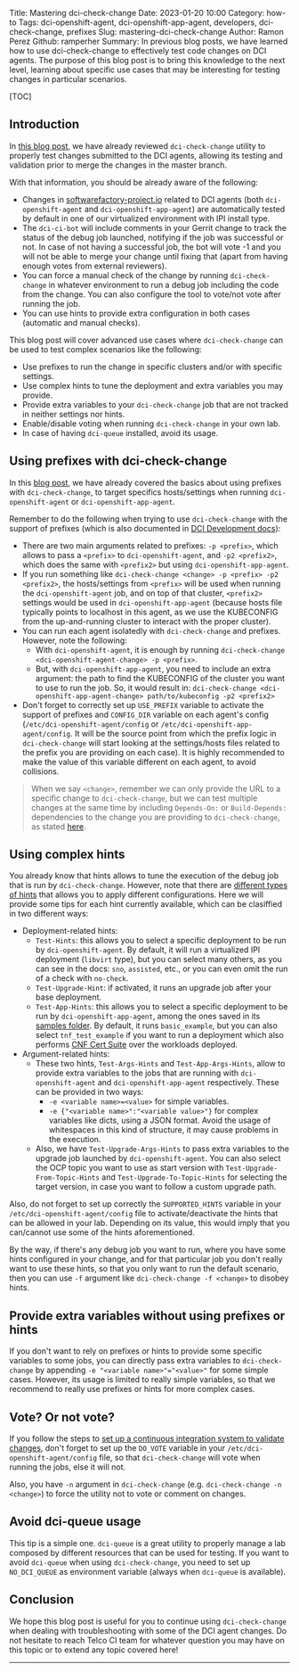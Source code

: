 Title: Mastering dci-check-change
Date: 2023-01-20 10:00
Category: how-to
Tags: dci-openshift-agent, dci-openshift-app-agent, developers, dci-check-change, prefixes
Slug: mastering-dci-check-change
Author: Ramon Perez
Github: ramperher
Summary: In previous blog posts, we have learned how to use dci-check-change to effectively test code changes on DCI agents. The purpose of this blog post is to bring this knowledge to the next level, learning about specific use cases that may be interesting for testing changes in particular scenarios.

[TOC]

## Introduction

In [this blog post](using-dci-check-change-to-test-your-changes.html), we have already reviewed `dci-check-change` utility to properly test changes submitted to the DCI agents, allowing its testing and validation prior to merge the changes in the master branch.

With that information, you should be already aware of the following:

- Changes in [softwarefactory-project.io](https://softwarefectory-project.io/r) related to DCI agents (both `dci-openshift-agent` and `dci-openshift-app-agent`) are automatically tested by default in one of our virtualized environment with IPI install type.
- The `dci-ci-bot` will include comments in your Gerrit change to track the status of the debug job launched, notifying if the job was successful or not. In case of not having a successful job, the bot will vote -1 and you will not be able to merge your change until fixing that (apart from having enough votes from external reviewers).
- You can force a manual check of the change by running `dci-check-change` in whatever environment to run a debug job including the code from the change. You can also configure the tool to vote/not vote after running the job.
- You can use hints to provide extra configuration in both cases (automatic and manual checks).

This blog post will cover advanced use cases where `dci-check-change` can be used to test complex scenarios like the following:

- Use prefixes to run the change in specific clusters and/or with specific settings.
- Use complex hints to tune the deployment and extra variables you may provide.
- Provide extra variables to your `dci-check-change` job that are not tracked in neither settings nor hints.
- Enable/disable voting when running `dci-check-change` in your own lab.
- In case of having `dci-queue` installed, avoid its usage.

## Using prefixes with dci-check-change

In this [blog post](using-prefixes.html#other-commands-that-may-use-prefixes), we have already covered the basics about using prefixes with `dci-check-change`, to target specifics hosts/settings when running `dci-openshift-agent` or `dci-openshift-app-agent`.

Remember to do the following when trying to use `dci-check-change` with the support of prefixes (which is also documented in [DCI Development docs](https://docs.distributed-ci.io/dci-openshift-agent/docs/development/#testing-a-change)):

- There are two main arguments related to prefixes: `-p <prefix>`, which allows to pass a `<prefix>` to `dci-openshift-agent`, and `-p2 <prefix2>`, which does the same with `<prefix2>` but using `dci-openshift-app-agent`.
- If you run something like `dci-check-change <change> -p <prefix> -p2 <prefix2>`, the hosts/settings from `<prefix>` will be used when running the `dci-openshift-agent` job, and on top of that cluster, `<prefix2>` settings would be used in `dci-openshift-app-agent` (because hosts file typically points to localhost in this agent, as we use the KUBECONFIG from the up-and-running cluster to interact with the proper cluster).
- You can run each agent isolatedly with `dci-check-change` and prefixes. However, note the following:
  - With `dci-openshift-agent`, it is enough by running `dci-check-change <dci-openshift-agent-change> -p <prefix>`.
  - But, with `dci-openshift-app-agent`, you need to include an extra argument: the path to find the KUBECONFIG of the cluster you want to use to run the job. So, it would result in: `dci-check-change <dci-openshift-app-agent-change> path/to/kubeconfig -p2 <prefix2>`
- Don't forget to correctly set up `USE_PREFIX` variable to activate the support of prefixes and `CONFIG_DIR` variable on each agent's config (`/etc/dci-openshift-agent/config` or `/etc/dci-openshift-app-agent/config`. It will be the source point from which the prefix logic in `dci-check-change` will start looking at the settings/hosts files related to the prefix you are providing on each case). It is highly recommended to make the value of this variable different on each agent, to avoid collisions.

> When we say `<change>`, remember we can only provide the URL to a specific change to `dci-check-change`, but we can test multiple changes at the same time by including `Depends-On:` or `Build-Depends:` dependencies to the change you are providing to `dci-check-change`, as stated [here](https://docs.distributed-ci.io/dci-openshift-agent/docs/development/#dependencies).

## Using complex hints

You already know that hints allows to tune the execution of the debug job that is run by `dci-check-change`. However, note that there are [different types of hints](https://docs.distributed-ci.io/dci-openshift-agent/docs/development/#hints) that allows you to apply different configurations. Here we will provide some tips for each hint currently available, which can be clasiffied in two different ways:

- Deployment-related hints:
  - `Test-Hints`: this allows you to select a specific deployment to be run by `dci-openshift-agent`. By default, it will run a virtualized IPI deployment (`libvirt` type), but you can select many others, as you can see in the docs: `sno`, `assisted`, etc., or you can even omit the run of a check with `no-check`.
  - `Test-Upgrade-Hint`: if activated, it runs an upgrade job after your base deployment.
  - `Test-App-Hints`: this allows you to select a specific deployment to be run by `dci-openshift-app-agent`, among the ones saved in its [samples folder](https://github.com/redhat-cip/dci-openshift-app-agent/tree/master/samples). By default, it runs `basic_example`, but you can also select `tnf_test_example` if you want to run a deployment which also performs [CNF Cert Suite](cnf-cert-suite-with-dci-openshift-app-agent) over the workloads deployed.
- Argument-related hints:
  - These two hints, `Test-Args-Hints` and `Test-App-Args-Hints`, allow to provide extra variables to the jobs that are running with `dci-openshift-agent` and `dci-openshift-app-agent` respectively. These can be provided in two ways:
    - `-e <variable name>=<value>` for simple variables.
    - `-e {"<variable name>":"<variable value>"}` for complex variables like dicts, using a JSON format. Avoid the usage of whitespaces in this kind of structure, it may cause problems in the execution.
  - Also, we have `Test-Upgrade-Args-Hints` to pass extra variables to the upgrade job launched by `dci-openshift-agent`. You can also select the OCP topic you want to use as start version with `Test-Upgrade-From-Topic-Hints` and `Test-Upgrade-To-Topic-Hints` for selecting the target version, in case you want to follow a custom upgrade path.

Also, do not forget to set up correctly the `SUPPORTED_HINTS` variable in your `/etc/dci-openshift-agent/config` file to activate/deactivate the hints that can be allowed in your lab. Depending on its value, this would imply that you can/cannot use some of the hints aforementioned.

By the way, if there's any debug job you want to run, where you have some hints configured in your change, and for that particular job you don't really want to use these hints, so that you only want to run the default scenario, then you can use `-f` argument like `dci-check-change -f <change>` to disobey hints.

## Provide extra variables without using prefixes or hints

If you don't want to rely on prefixes or hints to provide some specific variables to some jobs, you can directly pass extra variables to `dci-check-change` by appending `-e "<variable name>"="<value>"` for some simple cases. However, its usage is limited to really simple variables, so that we recommend to really use prefixes or hints for more complex cases.

## Vote? Or not vote?

If you follow the steps to [set up a continuous integration system to validate changes](https://docs.distributed-ci.io/dci-openshift-agent/docs/development/#continuous-integration), don't forget to set up the `DO_VOTE` variable in your `/etc/dci-openshift-agent/config` file, so that `dci-check-change` will vote when running the jobs, else it will not.

Also, you have `-n` argument in `dci-check-change` (e.g. `dci-check-change -n <change>`) to force the utility not to vote or comment on changes.

## Avoid dci-queue usage

This tip is a simple one. `dci-queue` is a great utility to properly manage a lab composed by different resources that can be used for testing. If you want to avoid `dci-queue` when using `dci-check-change`, you need to set up `NO_DCI_QUEUE` as environment variable (always when `dci-queue` is available).

## Conclusion

We hope this blog post is useful for you to continue using `dci-check-change` when dealing with troubleshooting with some of the DCI agent changes. Do not hesitate to reach Telco CI team for whatever question you may have on this topic or to extend any topic covered here!

---
